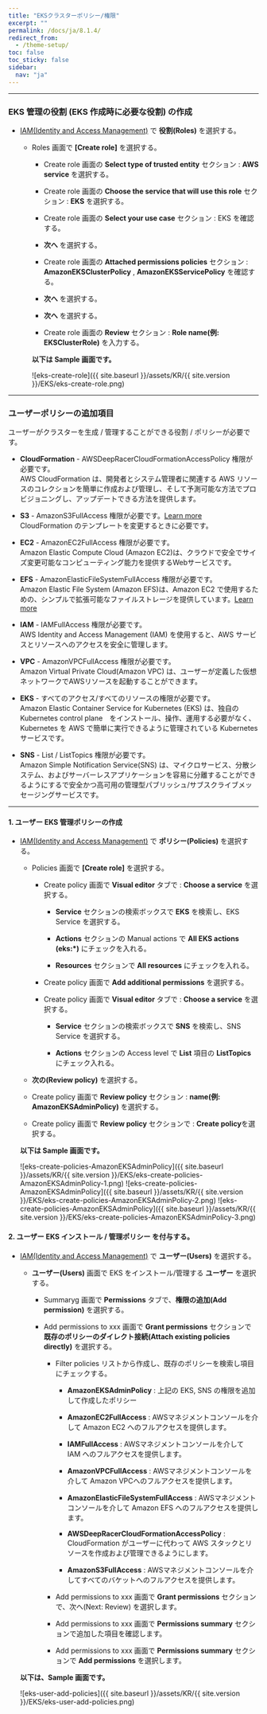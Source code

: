 ```yaml
---
title: "EKSクラスターポリシー/権限"
excerpt: ""
permalink: /docs/ja/8.1.4/
redirect_from:
  - /theme-setup/
toc: false
toc_sticky: false
sidebar:
  nav: "ja"
---
```


---

### EKS 管理の役割 (EKS 作成時に必要な役割) の作成

  * [IAM(Identity and Access Management)](https://console.aws.amazon.com/iam) で **役割(Roles)** を選択する。 

    * Roles 画面で **[Create role]** を選択する。

      * Create role 画面の **Select type of trusted entity** セクション : **AWS service** を選択する。

      * Create role 画面の **Choose the service that will use this role** セクション : **EKS** を選択する。

      * Create role 画面の **Select your use case** セクション : EKS を確認する。

      * **次へ** を選択する。

      * Create role 画面の **Attached permissions policies** セクション : **AmazonEKSClusterPolicy** , **AmazonEKSServicePolicy** を確認する。

      * **次へ** を選択する。

      * **次へ** を選択する。

      * Create role 画面の **Review** セクション : **Role name(例: EKSClusterRole)** を入力する。

      **以下は Sample 画面です。**

      ![eks-create-role]({{ site.baseurl }}/assets/KR/{{ site.version }}/EKS/eks-create-role.png)

----

### ユーザーポリシーの追加項目
ユーザーがクラスターを生成 / 管理することができる役割 / ポリシーが必要です。

  * **CloudFormation** - AWSDeepRacerCloudFormationAccessPolicy 権限が必要です。  
  AWS CloudFormation は、開発者とシステム管理者に関連する AWS リソースのコレクションを簡単に作成および管理し、そして予測可能な方法でプロビジョニングし、アップデートできる方法を提供します。

  * **S3** - AmazonS3FullAccess 権限が必要です。[Learn more](https://docs.aws.amazon.com/ko_kr/AmazonS3/latest/dev/Welcome.html)  
  CloudFormation のテンプレートを変更するときに必要です。 

  * **EC2** -  AmazonEC2FullAccess 権限が必要です。  
  Amazon Elastic Compute Cloud (Amazon EC2)は、クラウドで安全でサイズ変更可能なコンピューティング能力を提供するWebサービスです。

  * **EFS** - AmazonElasticFileSystemFullAccess 権限が必要です。  
  Amazon Elastic File System (Amazon EFS)は、Amazon EC2 で使用するための、シンプルで拡張可能なファイルストレージを提供しています。[Learn more](https://docs.aws.amazon.com/ko_kr/efs/latest/ug/whatisefs.html)

  * **IAM** - IAMFullAccess 権限が必要です。  
  AWS Identity and Access Management (IAM) を使用すると、AWS サービスとリソースへのアクセスを安全に管理します。

  * **VPC** - AmazonVPCFullAccess 権限が必要です。  
  Amazon Virtual Private Cloud(Amazon VPC) は、ユーザーが定義した仮想ネットワークでAWSリソースを起動することができます。

  * **EKS** - すべてのアクセス/すべてのリソースの権限が必要です。  
  Amazon Elastic Container Service for Kubernetes (EKS) は、独自の Kubernetes control plane　をインストール、操作、運用する必要がなく、Kubernetes を AWS で簡単に実行できるように管理されている Kubernetes サービスです。

  * **SNS** - List / ListTopics 権限が必要です。  
  Amazon Simple Notification Service(SNS) は、マイクロサービス、分散システム、およびサーバーレスアプリケーションを容易に分離することができるようにするで安全かつ高可用の管理型パブリッシュ/サブスクライブメッセージングサービスです。

---

#### 1. ユーザー EKS 管理ポリシーの作成

  * [IAM(Identity and Access Management)](https://console.aws.amazon.com/iam) で **ポリシー(Policies)** を選択する。

    * Policies 画面で **[Create role]** を選択する。

      * Create policy  画面で **Visual editor** タブで : **Choose a service** を選択する。

        * **Service** セクションの検索ボックスで **EKS** を検索し、EKS Service を選択する。

        * **Actions** セクションの Manual actions で **All EKS actions (eks:\*)** にチェックを入れる。

        * **Resources** セクションで **All resources** にチェックを入れる。

      * Create policy  画面で **Add additional permissions** を選択する。

      * Create policy  画面で **Visual editor** タブで : **Choose a service** を選択する。

        * **Service** セクションの検索ボックスで **SNS** を検索し、SNS Service を選択する。

        * **Actions** セクションの Access level で **List** 項目の **ListTopics** にチェック入れる。
    
    * **次の(Review policy)** を選択する。

    * Create policy  画面で **Review policy** セクション : **name(例: AmazonEKSAdminPolicy)** を選択する。

    * Create policy  画面で **Review policy** セクションで : **Create policy**を選択する。

    **以下は Sample 画面です。**

    ![eks-create-policies-AmazonEKSAdminPolicy]({{ site.baseurl }}/assets/KR/{{ site.version }}/EKS/eks-create-policies-AmazonEKSAdminPolicy-1.png)
    ![eks-create-policies-AmazonEKSAdminPolicy]({{ site.baseurl }}/assets/KR/{{ site.version }}/EKS/eks-create-policies-AmazonEKSAdminPolicy-2.png)
    ![eks-create-policies-AmazonEKSAdminPolicy]({{ site.baseurl }}/assets/KR/{{ site.version }}/EKS/eks-create-policies-AmazonEKSAdminPolicy-3.png)

#### 2. ユーザー EKS インストール / 管理ポリシー を付与する。

* [IAM(Identity and Access Management)](https://console.aws.amazon.com/iam) で **ユーザー(Users)** を選択する。  

    * **ユーザー(Users)** 画面で EKS をインストール/管理する **ユーザー** を選択する。

        * Summaryg  画面で **Permissions** タブで、**権限の追加(Add permission)** を選択する。

        * Add permissions to xxx 画面で **Grant permissions** セクションで **既存のポリシーのダイレクト接続(Attach existing policies directly)** を選択する。

            * Filter policies リストから作成し、既存のポリシーを検索し項目にチェックする。

              * **AmazonEKSAdminPolicy** : 上記の EKS, SNS の権限を追加して作成したポリシー

              * **AmazonEC2FullAccess** : AWSマネジメントコンソールを介して Amazon EC2 へのフルアクセスを提供します。

              * **IAMFullAccess** : AWSマネジメントコンソールを介して IAM へのフルアクセスを提供します。

              * **AmazonVPCFullAccess** : AWSマネジメントコンソールを介して Amazon VPCへのフルアクセスを提供します。

              * **AmazonElasticFileSystemFullAccess** : AWSマネジメントコンソールを介して Amazon EFS へのフルアクセスを提供します。

              * **AWSDeepRacerCloudFormationAccessPolicy** : CloudFormation がユーザーに代わって AWS スタックとリソースを作成および管理できるようにします。

              * **AmazonS3FullAccess** : AWSマネジメントコンソールを介してすべてのバケットへのフルアクセスを提供します。

          * Add permissions to xxx 画面で **Grant permissions** セクションで、次へ(Next: Review) を選択します。

          * Add permissions to xxx 画面で **Permissions summary** セクションで追加した項目を確認します。

          * Add permissions to xxx 画面で **Permissions summary** セクションで **Add permissions** を選択します。

    **以下は、Sample 画面です。**

    ![eks-user-add-policies]({{ site.baseurl }}/assets/KR/{{ site.version }}/EKS/eks-user-add-policies.png)

